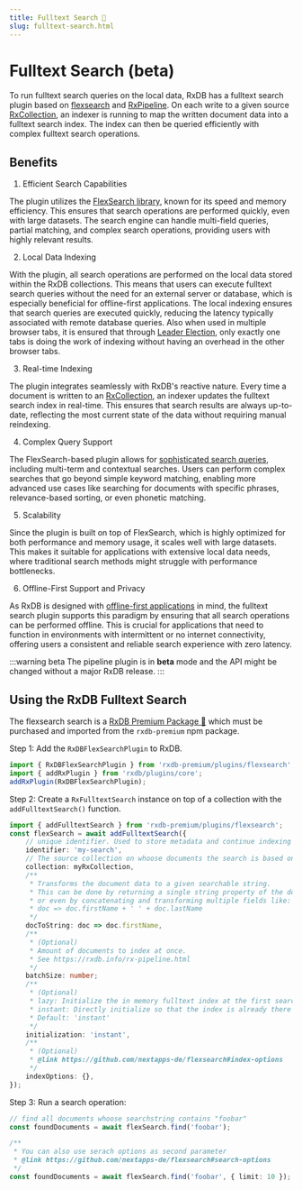 ```yaml
---
title: Fulltext Search 👑
slug: fulltext-search.html
---
```



# Fulltext Search (beta)

To run fulltext search queries on the local data, RxDB has a fulltext search plugin based on [flexsearch](https://github.com/nextapps-de/flexsearch) and [RxPipeline](./rx-pipeline.md). On each write to a given source [RxCollection](./rx-collection.md), an indexer is running to map the written document data into a fulltext search index.
The index can then be queried efficiently with complex fulltext search operations.



## Benefits

1. Efficient Search Capabilities

The plugin utilizes the [FlexSearch library](https://github.com/nextapps-de/flexsearch), known for its speed and memory efficiency. This ensures that search operations are performed quickly, even with large datasets. The search engine can handle multi-field queries, partial matching, and complex search operations, providing users with highly relevant results.

2. Local Data Indexing

With the plugin, all search operations are performed on the local data stored within the RxDB collections. This means that users can execute fulltext search queries without the need for an external server or database, which is especially beneficial for offline-first applications. The local indexing ensures that search queries are executed quickly, reducing the latency typically associated with remote database queries. Also when used in multiple browser tabs, it is ensured that through [Leader Election](./leader-election.md), only exactly one tabs is doing the work of indexing without having an overhead in the other browser tabs.

3. Real-time Indexing

The plugin integrates seamlessly with RxDB's reactive nature. Every time a document is written to an [RxCollection](./rx-collection.md), an indexer updates the fulltext search index in real-time. This ensures that search results are always up-to-date, reflecting the most current state of the data without requiring manual reindexing.

4. Complex Query Support

The FlexSearch-based plugin allows for [sophisticated search queries](https://github.com/nextapps-de/flexsearch?tab=readme-ov-file#index.search), including multi-term and contextual searches. Users can perform complex searches that go beyond simple keyword matching, enabling more advanced use cases like searching for documents with specific phrases, relevance-based sorting, or even phonetic matching.

5. Scalability

Since the plugin is built on top of FlexSearch, which is highly optimized for both performance and memory usage, it scales well with large datasets. This makes it suitable for applications with extensive local data needs, where traditional search methods might struggle with performance bottlenecks.

6. Offline-First Support and Privacy

As RxDB is designed with [offline-first applications](./offline-first.md) in mind, the fulltext search plugin supports this paradigm by ensuring that all search operations can be performed offline. This is crucial for applications that need to function in environments with intermittent or no internet connectivity, offering users a consistent and reliable search experience with zero latency.

:::warning beta
The pipeline plugin is in **beta** mode and the API might be changed without a major RxDB release.
:::

## Using the RxDB Fulltext Search

The flexsearch search is a [RxDB Premium Package 👑](/premium) which must be purchased and imported from the `rxdb-premium` npm package.

Step 1: Add the `RxDBFlexSearchPlugin` to RxDB.

```ts
import { RxDBFlexSearchPlugin } from 'rxdb-premium/plugins/flexsearch';
import { addRxPlugin } from 'rxdb/plugins/core';
addRxPlugin(RxDBFlexSearchPlugin);
```

Step 2: Create a `RxFulltextSearch` instance on top of a collection with the `addFulltextSearch()` function.

```ts
import { addFulltextSearch } from 'rxdb-premium/plugins/flexsearch';
const flexSearch = await addFulltextSearch({
    // unique identifier. Used to store metadata and continue indexing on restarts/reloads.
    identifier: 'my-search',
    // The source collection on whoose documents the search is based on
    collection: myRxCollection,
    /**
     * Transforms the document data to a given searchable string.
     * This can be done by returning a single string property of the document
     * or even by concatenating and transforming multiple fields like:
     * doc => doc.firstName + ' ' + doc.lastName
     */
    docToString: doc => doc.firstName,
    /**
     * (Optional)
     * Amount of documents to index at once.
     * See https://rxdb.info/rx-pipeline.html
     */
    batchSize: number;
    /**
     * (Optional)
     * lazy: Initialize the in memory fulltext index at the first search query.
     * instant: Directly initialize so that the index is already there on the first query.
     * Default: 'instant'
     */
    initialization: 'instant',
    /**
     * (Optional)
     * @link https://github.com/nextapps-de/flexsearch#index-options
     */
    indexOptions: {},
});
```

Step 3: Run a search operation:


```ts
// find all documents whoose searchstring contains "foobar"
const foundDocuments = await flexSearch.find('foobar');

/**
 * You can also use serach options as second parameter
 * @link https://github.com/nextapps-de/flexsearch#search-options
 */
const foundDocuments = await flexSearch.find('foobar', { limit: 10 });
```
